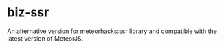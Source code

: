# biz-ssr

An alternative version for meteorhacks:ssr library and compatible with the latest version of MeteorJS.